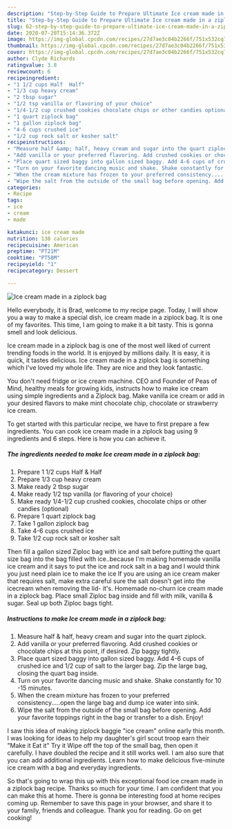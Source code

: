 ```yaml
---
description: "Step-by-Step Guide to Prepare Ultimate Ice cream made in a ziplock bag"
title: "Step-by-Step Guide to Prepare Ultimate Ice cream made in a ziplock bag"
slug: 62-step-by-step-guide-to-prepare-ultimate-ice-cream-made-in-a-ziplock-bag
date: 2020-07-20T15:14:36.372Z
image: https://img-global.cpcdn.com/recipes/27d7ae3c04b2266f/751x532cq70/ice-cream-made-in-a-ziplock-bag-recipe-main-photo.jpg
thumbnail: https://img-global.cpcdn.com/recipes/27d7ae3c04b2266f/751x532cq70/ice-cream-made-in-a-ziplock-bag-recipe-main-photo.jpg
cover: https://img-global.cpcdn.com/recipes/27d7ae3c04b2266f/751x532cq70/ice-cream-made-in-a-ziplock-bag-recipe-main-photo.jpg
author: Clyde Richards
ratingvalue: 3.8
reviewcount: 6
recipeingredient:
- "1 1/2 cups Half  Half"
- "1/3 cup heavy cream"
- "2 tbsp sugar"
- "1/2 tsp vanilla or flavoring of your choice"
- "1/4-1/2 cup crushed cookies chocolate chips or other candies optional"
- "1 quart ziplock bag"
- "1 gallon ziplock bag"
- "4-6 cups crushed ice"
- "1/2 cup rock salt or kosher salt"
recipeinstructions:
- "Measure half &amp; half, heavy cream and sugar into the quart ziplock."
- "Add vanilla or your preferred flavoring. Add crushed cookies or chocolate chips at this point, if desired. Zip baggy tightly."
- "Place quart sized baggy into gallon sized baggy. Add 4-6 cups of crushed ice and 1/2 cup of salt to the larger bag. Zip the large bag, closing the quart bag inside."
- "Turn on your favorite dancing music and shake. Shake constantly for 10 -15 minutes."
- "When the cream mixture has frozen to your preferred consistency.....open the large bag and dump ice water into sink."
- "Wipe the salt from the outside of the small bag before opening. Add your favorite toppings right in the bag or transfer to a dish. Enjoy!"
categories:
- Recipe
tags:
- ice
- cream
- made

katakunci: ice cream made 
nutrition: 138 calories
recipecuisine: American
preptime: "PT21M"
cooktime: "PT58M"
recipeyield: "1"
recipecategory: Dessert

---
```



![Ice cream made in a ziplock bag](https://img-global.cpcdn.com/recipes/27d7ae3c04b2266f/751x532cq70/ice-cream-made-in-a-ziplock-bag-recipe-main-photo.jpg)

Hello everybody, it is Brad, welcome to my recipe page. Today, I will show you a way to make a special dish, ice cream made in a ziplock bag. It is one of my favorites. This time, I am going to make it a bit tasty. This is gonna smell and look delicious.

Ice cream made in a ziplock bag is one of the most well liked of current trending foods in the world. It is enjoyed by millions daily. It is easy, it is quick, it tastes delicious. Ice cream made in a ziplock bag is something which I've loved my whole life. They are nice and they look fantastic.

You don&#39;t need fridge or ice cream machine. CEO and Founder of Peas of Mind, healthy meals for growing kids, instructs how to make ice cream using simple ingredients and a Ziplock bag. Make vanilla ice cream or add in your desired flavors to make mint chocolate chip, chocolate or strawberry ice cream.


To get started with this particular recipe, we have to first prepare a few ingredients. You can cook ice cream made in a ziplock bag using 9 ingredients and 6 steps. Here is how you can achieve it.

##### The ingredients needed to make Ice cream made in a ziplock bag:

1. Prepare 1 1/2 cups Half &amp; Half
1. Prepare 1/3 cup heavy cream
1. Make ready 2 tbsp sugar
1. Make ready 1/2 tsp vanilla (or flavoring of your choice)
1. Make ready 1/4-1/2 cup crushed cookies, chocolate chips or other candies (optional)
1. Prepare 1 quart ziplock bag
1. Take 1 gallon ziplock bag
1. Take 4-6 cups crushed ice
1. Take 1/2 cup rock salt or kosher salt


Then fill a gallon sized Ziploc bag with ice and salt before putting the quart size bag into the bag filled with ice..because I&#39;m making homemade vanilla ice cream and it says to put the ice and rock salt in a bag and I would think you just need plain ice to make the ice If you are using an ice cream maker that requires salt, make extra careful sure the salt doesn&#39;t get into the icecream when removing the lid- it&#39;s. Homemade no-churn ice cream made in a ziplock bag. Place small Ziploc bag inside and fill with milk, vanilla &amp; sugar. Seal up both Ziploc bags tight. 

##### Instructions to make Ice cream made in a ziplock bag:

1. Measure half &amp; half, heavy cream and sugar into the quart ziplock.
1. Add vanilla or your preferred flavoring. Add crushed cookies or chocolate chips at this point, if desired. Zip baggy tightly.
1. Place quart sized baggy into gallon sized baggy. Add 4-6 cups of crushed ice and 1/2 cup of salt to the larger bag. Zip the large bag, closing the quart bag inside.
1. Turn on your favorite dancing music and shake. Shake constantly for 10 -15 minutes.
1. When the cream mixture has frozen to your preferred consistency.....open the large bag and dump ice water into sink.
1. Wipe the salt from the outside of the small bag before opening. Add your favorite toppings right in the bag or transfer to a dish. Enjoy!


I saw this idea of making ziplock baggie &#34;ice cream&#34; online early this month. I was looking for ideas to help my daughter&#39;s girl scout troop earn their &#34;Make it Eat it&#34; Try it Wipe off the top of the small bag, then open it carefully. I have doubled the recipe and it still works well. I am also sure that you can add additional ingredients. Learn how to make delicious five-minute ice cream with a bag and everyday ingredients. 

So that's going to wrap this up with this exceptional food ice cream made in a ziplock bag recipe. Thanks so much for your time. I am confident that you can make this at home. There is gonna be interesting food at home recipes coming up. Remember to save this page in your browser, and share it to your family, friends and colleague. Thank you for reading. Go on get cooking!
